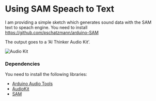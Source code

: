 # Using SAM Speach to Text

I am providing a simple sketch which generates sound data with the SAM text to speach engine.
You need to install https://github.com/pschatzmann/arduino-SAM

The output goes to a ‘AI Thinker Audio Kit’.

<img src="https://pschatzmann.github.io/Resources/img/audio-toolkit.png" alt="Audio Kit" />

### Dependencies

You need to install the following libraries:

- [Arduino Audio Tools](https://github.com/pschatzmann/arduino-audio-tools)
- [AudioKit](https://github.com/pschatzmann/arduino-audiokit)
- [SAM](https://github.com/pschatzmann/arduino-SAM)



